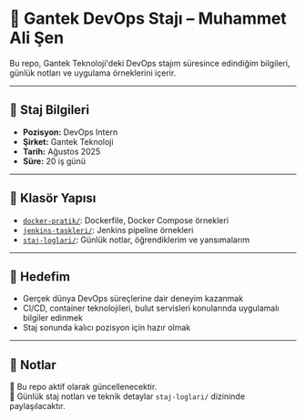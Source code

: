 # 🚀 Gantek DevOps Stajı – Muhammet Ali Şen

Bu repo, Gantek Teknoloji'deki DevOps stajım süresince edindiğim bilgileri, günlük notları ve uygulama örneklerini içerir.

---

## 📅 Staj Bilgileri

- **Pozisyon:** DevOps Intern
- **Şirket:** Gantek Teknoloji
- **Tarih:** Ağustos 2025
- **Süre:** 20 iş günü

---

## 📁 Klasör Yapısı

- [`docker-pratik/`](./docker-pratik): Dockerfile, Docker Compose örnekleri
- [`jenkins-taskleri/`](./jenkins-taskleri): Jenkins pipeline örnekleri
- [`staj-loglari/`](./staj-loglari): Günlük notlar, öğrendiklerim ve yansımalarım

---

## 🎯 Hedefim

- Gerçek dünya DevOps süreçlerine dair deneyim kazanmak  
- CI/CD, container teknolojileri, bulut servisleri konularında uygulamalı bilgiler edinmek  
- Staj sonunda kalıcı pozisyon için hazır olmak

---

## 🧠 Notlar

📌 Bu repo aktif olarak güncellenecektir.  
📌 Günlük staj notları ve teknik detaylar `staj-loglari/` dizininde paylaşılacaktır.

